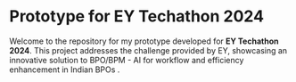 # Prototype for EY Techathon 2024

Welcome to the repository for my prototype developed for **EY Techathon 2024**. This project addresses the challenge provided by EY, showcasing an innovative solution to BPO/BPM - AI for workflow and efficiency enhancement in Indian BPOs
.
